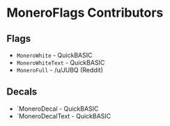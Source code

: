 MoneroFlags Contributors
====

Flags
----

- `MoneroWhite` - QuickBASIC
- `MoneroWhiteText` - QuickBASIC
- `MoneroFull` - /u/JUBQ (Reddit)

Decals
----
- `MoneroDecal - QuickBASIC
- `MoneroDecalText - QuickBASIC